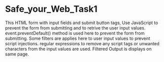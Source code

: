 # Safe_your_Web_Task1

 This HTML form with input fields and submit button tags, Use JavaScript to prevent the form from submitting and to retrive the user input values.
 event.preventDefault() method is used here to prevent the form from submitting.
 Some filters are applies here to user input values to prevent script injections.
 regular expressions to remove any script tags or unwanted characters from the input values are used.
 Filtered Output is displays on same page.
